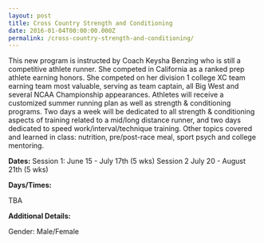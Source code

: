 ```yaml
---
layout: post
title: Cross Country Strength and Conditioning
date: 2016-01-04T00:00:00.000Z
permalink: /cross-country-strength-and-conditioning/
---
```


This new program is instructed by Coach Keysha Benzing who is still a competitive athlete runner. She competed in California as a ranked prep athlete earning honors. She competed on her division 1 college XC team earning team most valuable, serving as team captain, all Big West and several NCAA Championship appearances. Athletes will receive a customized summer running plan as well as strength & conditioning programs. Two days a week will be dedicated to all strength & conditioning aspects of training related to a mid/long distance runner, and two days dedicated to speed work/interval/technique training. Other topics covered and learned in class: nutrition, pre/post-race meal, sport psych and college mentoring.

**Dates:**
Session 1: June 15 - July 17th (5 wks)
Session 2 July 20 - August 21th (5 wks)

**Days/Times:**

TBA

**Additional Details:**

Gender: Male/Female